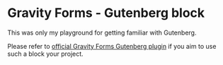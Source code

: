 # Gravity Forms - Gutenberg block

This was only my playground for getting familiar with Gutenberg. 

Please refer to [official Gravity Forms Gutenberg plugin](https://docs.gravityforms.com/gravity-forms-gutenberg-block/) if you aim to use such a block your project.
